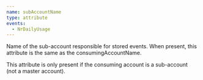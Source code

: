 ```yaml
---
name: subAccountName
type: attribute
events:
  - NrDailyUsage
---
```


Name of the sub-account responsible for stored events. When present, this attribute is the same as the consumingAccountName.

This attribute is only present if the consuming account is a sub-account (not a master account).